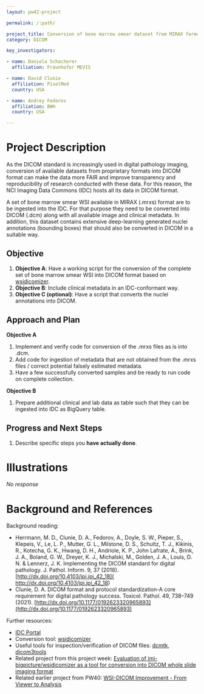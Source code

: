```yaml
---
layout: pw42-project

permalink: /:path/

project_title: Conversion of bone marrow smear dataset from MIRAX format into DICOM
category: DICOM

key_investigators:

- name: Daniela Schacherer
  affiliation: Fraunhofer MEVIS

- name: David Clunie
  affiliation: PixelMed
  country: USA

- name: Andrey Fedorov
  affiliation: BWH
  country: USA

---
```


# Project Description

<!-- Add a short paragraph describing the project. -->


As the DICOM standard is increasingly used in digital pathology imaging, conversion of available datasets from proprietary formats into DICOM format can make the data more FAIR and improve transparency and reproducibility of research conducted with these data. For this reason, the NCI Imaging Data Commons (IDC) hosts all its data in DICOM format. 

A set of bone marrow smear WSI available in MIRAX (.mrxs) format are to be ingested into the IDC. For that purpose they need to be converted into DICOM (.dcm) along with all available image and clinical metadata. 
In addition, this dataset contains extensive deep-learning generated nuclei annotations (bounding boxes) that should also be converted in DICOM in a suitable way. 



## Objective

<!-- Describe here WHAT you would like to achieve (what you will have as end result). -->


 1. **Objective A**: Have a working script for the conversion of the complete set of bone marrow smear WSI into DICOM format based on [wsidicomizer](https://github.com/imi-bigpicture/wsidicomizer).
 2. **Objective B**: Include clinical metadata in an IDC-conformant way.
 3. **Objective C (optional)**: Have a script that converts the nuclei annotations into DICOM. 




## Approach and Plan

<!-- Describe here HOW you would like to achieve the objectives stated above. -->

**Objective A**
1. Implement and verify code for conversion of the .mrxs files as is into .dcm. 
2. Add code for ingestion of metadata that are not obtained from the .mrxs files / correct potential falsely estimated metadata.
3. Have a few successfully converted samples and be ready to run code on complete collection. 

**Objective B**
1. Prepare additional clinical and lab data as table such that they can be ingested into IDC as BigQuery table. 



## Progress and Next Steps

<!-- Update this section as you make progress, describing of what you have ACTUALLY DONE.
     If there are specific steps that you could not complete then you can describe them here, too. -->


1. Describe specific steps you **have actually done**.




# Illustrations

<!-- Add pictures and links to videos that demonstrate what has been accomplished. -->


_No response_



# Background and References

<!-- If you developed any software, include link to the source code repository.
     If possible, also add links to sample data, and to any relevant publications. -->


Background reading: 
- Herrmann, M. D., Clunie, D. A., Fedorov, A., Doyle, S. W., Pieper, S., Klepeis, V., Le, L. P., Mutter, G. L., Milstone, D. S., Schultz, T. J., Kikinis, R., Kotecha, G. K., Hwang, D. H., Andriole, K. P., John Lafrate, A., Brink, J. A., Boland, G. W., Dreyer, K. J., Michalski, M., Golden, J. A., Louis, D. N. & Lennerz, J. K. Implementing the DICOM standard for digital pathology. J. Pathol. Inform. 9, 37 (2018). [http://dx.doi.org/10.4103/jpi.jpi_42_18]( http://dx.doi.org/10.4103/jpi.jpi_42_18)
- Clunie, D. A. DICOM format and protocol standardization-A core requirement for digital pathology success. Toxicol. Pathol. 49, 738–749 (2021). [http://dx.doi.org/10.1177/0192623320965893](http://dx.doi.org/10.1177/0192623320965893)

Further resources:
- [IDC Portal](https://portal.imaging.datacommons.cancer.gov/)
- Conversion tool: [wsidicomizer](https://github.com/imi-bigpicture/wsidicomizer)
- Useful tools for inspection/verification of DICOM files: [dcmtk](https://dicom.offis.de/en/dcmtk/dcmtk-tools/), [dicom3tools](https://www.dclunie.com/dicom3tools.html)
- Related project from this project week: [Evaluation of imi-bigpicture/wsidicomizer as a tool for conversion into DICOM whole slide imaging format](https://projectweek.na-mic.org/PW42_2025_GranCanaria/Projects/EvaluationOfImiBigpictureWsidicomizerAsAToolForConversionIntoDicomWholeSlideImagingFormat/)
- Related earlier project from PW40: [WSI-DICOM Improvement - From Viewer to Analysis](https://projectweek.na-mic.org/PW40_2024_GranCanaria/Projects/WsiDicomImprovementFromViewerToAnalysis/)

